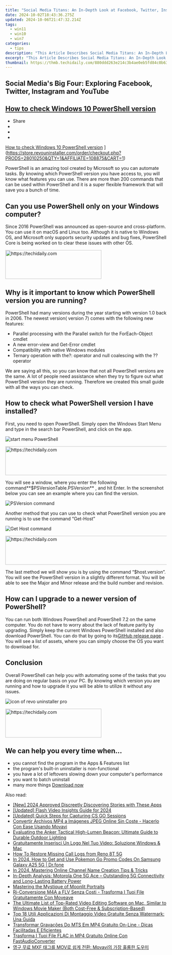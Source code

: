 ```yaml
---
title: "Social Media Titans: An In-Depth Look at Facebook, Twitter, Instagram & Youtube"
date: 2024-10-02T18:43:36.275Z
updated: 2024-10-06T21:47:32.214Z
tags:
  - win11
  - win10
  - win7
categories:
  - tips
description: "This Article Describes Social Media Titans: An In-Depth Look at Facebook, Twitter, Instagram & Youtube"
excerpt: "This Article Describes Social Media Titans: An In-Depth Look at Facebook, Twitter, Instagram & Youtube"
thumbnail: https://thmb.techidaily.com/880ddd263e214c3b4ae0eb5fd84c0b63be50232aa4ce3a994c19ff834b47aa92.jpg
---
```


## Social Media's Big Four: Exploring Facebook, Twitter, Instagram and YouTube

## [How to check Windows 10 PowerShell version](https://store.revouninstaller.com/order/checkout.php?PRODS=28010250&QTY=1&AFFILIATE=108875&CART=1)

* Share
* [](http://www.facebook.com/share.php?u=https://www.revouninstaller.com/blog/how-to-check-windows-10-powershell-version/&title=How+to+check+Windows+10+PowerShell+version)
* [](https://twitter.com/intent/tweet?text=How+to+check+Windows+10+PowerShell+version&url=https://www.revouninstaller.com/blog/how-to-check-windows-10-powershell-version/ "Click to share on Twitter")
* [](https://store.revouninstaller.com/order/checkout.php?PRODS=28010250&QTY=1&AFFILIATE=108875&CART=1)

[How to check Windows 10 PowerShell version](https://f057a20f961f56a72089-b74530d2d26278124f446233f95622ef.ssl.cf1.rackcdn.com/site/blog/check-win10-powershell-version/cover.png) ](https://store.revouninstaller.com/order/checkout.php?PRODS=28010250&QTY=1&AFFILIATE=108875&CART=1)

 PowerShell is an amazing tool created by Microsoft so you can automate tasks. By knowing which PowerShell version you have access to, you will know what features you can use. There are more than 200 commands that can be used within PowerShell and it is a super flexible framework that will save you a bunch of time.

## Can you use PowerShell only on your Windows computer?

 Since 2016 PowerShell was announced as open-source and cross-platform. You can use it on macOS and Linux too. Although it is native to Windows OS, and Microsoft only supports security updates and bug fixes, PowerShell Core is being worked on to clear these issues with other OS.

<!-- affiliate ads begin -->
<a href="https://aligracehair.sjv.io/c/5597632/2006914/19272" target="_top" id="2006914">
  <img src="//a.impactradius-go.com/display-ad/19272-2006914" border="0" alt="https://techidaily.com" width="300" height="90"/>
</a>
<img height="0" width="0" src="https://aligracehair.sjv.io/i/5597632/2006914/19272" style="position:absolute;visibility:hidden;" border="0" />
<!-- affiliate ads end -->

## Why is it important to know which PowerShell version you are running?

 PowerShell had many versions during the year starting with version 1.0 back in 2006\. The newest version( version 7) comes with the following new features:

* Parallel processing with the Parallel switch for the ForEach-Object cmdlet
* A new error-view and Get-Error cmdlet
* Compatibility with native Windows modules
* Ternary operation with the?: operator and null coalescing with the ?? operator

 We are saying all this, so you can know that not all PowerShell versions are the same. A lot of people need assistance when they try to figure out what PowerShell version they are running. Therefore we created this small guide with all the ways you can check.

## How to check what PowerShell version I have installed?

 First, you need to open PowerShell. Simply open the Windows Start Menu and type in the search bar PowerShell, and click on the app.

![start menu PowerShell](https://f057a20f961f56a72089-b74530d2d26278124f446233f95622ef.ssl.cf1.rackcdn.com/site/blog/check-win10-powershell-version/start-menu-powershell.png)

<!-- affiliate ads begin -->
<a href="https://ephamedtechinc.pxf.io/c/5597632/2137226/26400" target="_top" id="2137226">
  <img src="//a.impactradius-go.com/display-ad/26400-2137226" border="0" alt="https://techidaily.com" width="728" height="90"/>
</a>
<img height="0" width="0" src="https://ephamedtechinc.pxf.io/i/5597632/2137226/26400" style="position:absolute;visibility:hidden;" border="0" />
<!-- affiliate ads end -->

 You will see a window, where you enter the following command**$PSVersionTable.PSVersion** , and hit Enter. In the screenshot below you can see an example where you can find the version.

![PSVersion command](https://f057a20f961f56a72089-b74530d2d26278124f446233f95622ef.ssl.cf1.rackcdn.com/site/blog/check-win10-powershell-version/powershell-version-1.png)

 Another method that you can use to check what PowerShell version you are running is to use the command “Get-Host”

![Get Host command](https://f057a20f961f56a72089-b74530d2d26278124f446233f95622ef.ssl.cf1.rackcdn.com/site/blog/check-win10-powershell-version/powershell-version-2.png)

<!-- affiliate ads begin -->
<a href="https://appsumo.8odi.net/c/5597632/2144280/7443" target="_top" id="2144280">
  <img src="//a.impactradius-go.com/display-ad/7443-2144280" border="0" alt="https://techidaily.com" width="600" height="90"/>
</a>
<img height="0" width="0" src="https://appsumo.8odi.net/i/5597632/2144280/7443" style="position:absolute;visibility:hidden;" border="0" />
<!-- affiliate ads end -->

 The last method we will show you is by using the command “$host.version”. You will see the PowerShell version in a slightly different format. You will be able to see the Major and Minor release and the build number and revision.

## How can I upgrade to a newer version of PowerShell?

 You can run both Windows PowerShell and PowerShell 7.2 on the same computer. You do not have to worry about the lack of feature parity by upgrading. Simply keep the current Windows PowerShell installed and also download PowerShell. You can do that by going to its[GitHub release page](https://github.com/PowerShell/PowerShell/releases) . You will see a list of assets, where you can simply choose the OS you want to download for.

## Conclusion

 Overall PowerShell can help you with automating some of the tasks that you are doing on regular basis on your PC. By knowing which version you are running and how to upgrade it you will be able to utilize it without any issues.

![icon of revo uninstaller pro](https://f057a20f961f56a72089-b74530d2d26278124f446233f95622ef.ssl.cf1.rackcdn.com/site/icons/rup5-64.png)

<!-- affiliate ads begin -->
<a href="https://aligracehair.sjv.io/c/5597632/2016165/19272" target="_top" id="2016165">
  <img src="//a.impactradius-go.com/display-ad/19272-2016165" border="0" alt="https://techidaily.com" width="300" height="90"/>
</a>
<img height="0" width="0" src="https://aligracehair.sjv.io/i/5597632/2016165/19272" style="position:absolute;visibility:hidden;" border="0" />
<!-- affiliate ads end -->

## We can help you every time when…

* you cannot find the program in the Apps & Features list
* the program's built-in uninstaller is non-functional
* you have a lot of leftovers slowing down your computer's performance
* you want to batch uninstall
* many more things
[Download now](https://store.revouninstaller.com/order/checkout.php?PRODS=28010250&QTY=1&AFFILIATE=108875&CART=1)

<ins class="adsbygoogle"
     style="display:block"
     data-ad-format="autorelaxed"
     data-ad-client="ca-pub-7571918770474297"
     data-ad-slot="1223367746"></ins>

<ins class="adsbygoogle"
     style="display:block"
     data-ad-client="ca-pub-7571918770474297"
     data-ad-slot="8358498916"
     data-ad-format="auto"
     data-full-width-responsive="true"></ins>

<span class="atpl-alsoreadstyle">Also read:</span>
<div><ul>
<li><a href="https://instagram-video-files.techidaily.com/new-2024-approved-discreetly-discovering-stories-with-these-apps/"><u>[New] 2024 Approved Discreetly Discovering Stories with These Apps</u></a></li>
<li><a href="https://youtube-web.techidaily.com/ed-flash-video-insights-guide-for-2024/"><u>[Updated] Flash Video Insights Guide for 2024</u></a></li>
<li><a href="https://on-screen-recording.techidaily.com/updated-quick-steps-for-capturing-cs-go-sessions/"><u>[Updated] Quick Steps for Capturing CS GO Sessions</u></a></li>
<li><a href="https://win-forum.techidaily.com/convertir-archivos-mp4-a-imagenes-jpeg-online-sin-coste-hacerlo-con-ease-usando-movavi/"><u>Convertir Archivos MP4 a Imágenes JPEG Online Sin Coste - Hacerlo Con Ease Usando Movavi</u></a></li>
<li><a href="https://buynow-reviews.techidaily.com/evaluating-the-anker-tactical-high-lumen-beacon-ultimate-guide-to-durable-outdoor-lighting/"><u>Evaluating the Anker Tactical High-Lumen Beacon: Ultimate Guide to Durable Outdoor Lighting</u></a></li>
<li><a href="https://win-forum.techidaily.com/gratuitamente-inserisci-un-logo-nel-tuo-video-soluzione-windows-and-mac/"><u>Gratuitamente Inserisci Un Logo Nel Tuo Video: Soluzione Windows & Mac</u></a></li>
<li><a href="https://blog-min.techidaily.com/how-to-restore-missing-call-logs-from-reno-8t-5g-by-fonelab-android-recover-call-logs/"><u>How To Restore Missing Call Logs from Reno 8T 5G</u></a></li>
<li><a href="https://change-location.techidaily.com/in-2024-how-to-get-and-use-pokemon-go-promo-codes-on-samsung-galaxy-a25-5g-drfone-by-drfone-virtual-android/"><u>In 2024, How to Get and Use Pokemon Go Promo Codes On Samsung Galaxy A25 5G | Dr.fone</u></a></li>
<li><a href="https://youtube-help.techidaily.com/in-2024-mastering-online-channel-name-creation-tips-and-tricks/"><u>In 2024, Mastering Online Channel Name Creation Tips & Tricks</u></a></li>
<li><a href="https://buynow-tips.techidaily.com/in-depth-analysis-motorola-one-5g-ace-outstanding-5g-connectivity-and-long-lasting-battery-power/"><u>In-Depth Analysis: Motorola One 5G Ace – Outstanding 5G Connectivity and Long-Lasting Battery Power</u></a></li>
<li><a href="https://screen-sharing-recording.techidaily.com/mastering-the-mystique-of-moonlit-portraits/"><u>Mastering the Mystique of Moonlit Portraits</u></a></li>
<li><a href="https://win-forum.techidaily.com/ri-conversione-m4a-a-flv-senza-costi-trasforma-i-tuoi-file-gratuitamente-con-moveave/"><u>Ri-Conversione M4A a FLV Senza Costi - Trasforma I Tuoi File Gratuitamente Con Moveave</u></a></li>
<li><a href="https://win-forum.techidaily.com/the-ultimate-list-of-top-rated-video-editing-software-on-mac-similar-to-windows-movie-maker-both-cost-free-and-subscription-based/"><u>The Ultimate List of Top-Rated Video Editing Software on Mac, Similar to Windows Movie Maker (Both Cost-Free & Subscription-Based)</u></a></li>
<li><a href="https://win-forum.techidaily.com/top-18-utili-applicazioni-di-montaggio-video-gratuite-senza-watermark-una-guida/"><u>Top 18 Utili Applicazioni Di Montaggio Video Gratuite Senza Watermark: Una Guida</u></a></li>
<li><a href="https://win-forum.techidaily.com/transformar-gravacoes-do-mts-em-mp4-gratuito-on-line-dicas-facilitadas-e-eficientes/"><u>Transformar Gravações Do MTS Em MP4 Gratuito On-Line - Dicas Facilitadas E Eficientes</u></a></li>
<li><a href="https://win-forum.techidaily.com/trasforma-i-tuoi-file-flac-in-mp4-gratuito-online-con-fastaudioconverter/"><u>Trasforma I Tuoi File FLAC in MP4 Gratuito Online Con FastAudioConverter</u></a></li>
<li><a href="https://win-forum.techidaily.com/mxf-mov-movavi/"><u>영구 무료 MXF 태그를 MOV로 쉽게 전환: Movavi의 가장 훌륭한 도우미</u></a></li>
</ul></div>

